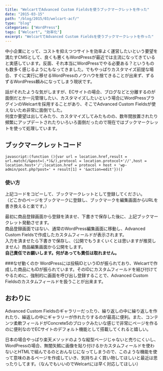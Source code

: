 ```yaml
---
title: "WelcartでAdvanced Custom Fieldsを使うブックマークレットを作った"
date: "2015-03-15"
path: "/blog/2015/03/welcart-acf/"
type: "blog"
categories: ["WordPress"]
tags: ["Welcart", "効率化"]
excerpt: "WelcartでAdvanced Custom Fieldsを使うブックマークレットを作った"
---
```


中小企業にとって、コストを抑えつつサイトを効率よく運営したいという要望を満たすCMSとして、良くも悪くもWordPressが最近では主流になってきていると実感しています。反面、それ本当にWordPressでやる必要ある？というものも数多く感じるようにもなってきました。でもやっぱりカスタマイズ前提な場合、すぐに実行に移せるWordPressのノウハウを捨てきることが出来ず、ずるずるWordPress頼みになってしまう現状です。

話がそれたような気がしますが、ECサイトの場合、ブログなどと分離するのが面倒だとか一元管理したい、カスタマイズしたいという場合にWordPressプラグインのWelcartを採用することがあり、そこでAdvanced Custom Fieldsが使えないため非常に面倒でした。  
何度か要望は出してみたり、カスタマイズしてみたものの、数年間放置されたり頻繁にアップデートされたりいろいろ面倒だったので現在ではブックマークレットを使って処理しています。

## ブックマークレットコード

```
javascript:(function (){var url = location.href,result = url.match(/&post=(.*)&/),protocol = location.protocol+'//',host = location.host+'/';location.href = protocol + host + 'wp-admin/post.php?post=' + result[1] + '&action=edit'})()
```
### 使い方

 上記コードをコピーして、ブックマークレットとして登録してください。  
 （どこかのページをブックマークに登録し、ブックマークを編集画面からURLを書き換えると楽です。）
 
 最初に商品登録画面から登録を済ませ、下書きで保存した後に、上記ブックマークレット発動させます。  
 商品登録画面ではない、通常のWordPress編集画面に移動し、Advanced Custom Fieldsで作成したカスタムフィールドが表示されます。  
 入力を済ませたら下書きで保存し、（公開でもうまくいくとは思いますが推奨しません）商品編集画面から公開をします。  
 **自己責任でお願いします。何があっても責任は取れません。**
 
 
 
###なぜ動くのか
WordPressには投稿IDというIDが振られており、Welcartで作成した商品にもIDが振られています。そのIDにカスタムフィールドを結び付けてやるために、強制的に画面を呼び出し登録することで、Advanced Custom Fieldsのカスタムフィールドを扱うことが出来ます。

## おわりに
Advanced Custom Fieldsのギャラリーだったり、繰り返しの中に繰り返しを作れたり、繰返しの中にギャラリーが作れたりするのが最高に便利。また、コンテンツ柔軟フィールドがConcrete5のブロックみたいな感じで非常にページを作るのに便利なのでECサイトのデフォルト機能として搭載してくれると嬉しい。 


日本の場合やっぱり楽天メソッドのような縦型ページじゃないと売りにくいし、WordPressの場合、無闇矢鱈に画像を貼り付けるかカスタムフィールドを使わないとHTMLで組んでるのとおんなじになってしまうので、このような機能を使って意味のあるページを作成していき、気持ちよく買い物してほしいと最近は思ったりしてます。（なんでもいいのでWelcartには早く対応してほしい）
